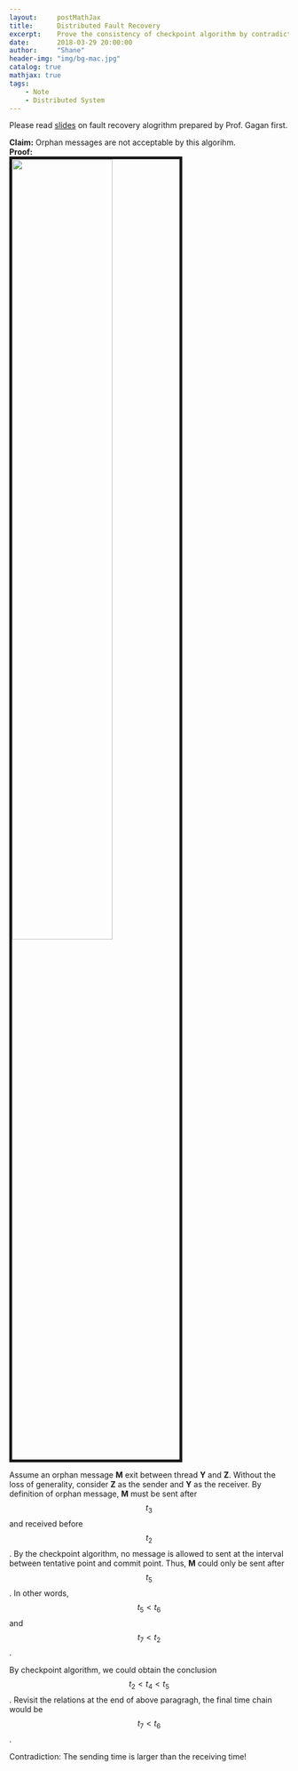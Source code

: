 ```yaml
---
layout:     postMathJax
title:      Distributed Fault Recovery
excerpt:    Prove the consistency of checkpoint algorithm by contradiction.
date:       2018-03-29 20:00:00
author:     "Shane"
header-img: "img/bg-mac.jpg"
catalog: true
mathjax: true
tags:
    - Note
    - Distributed System
---
```


Please read [slides](http://web.cse.ohio-state.edu/~agrawal.28/760/Slides/mar28.pdf) on fault recovery alogrithm prepared by Prof. Gagan first.

**Claim:** Orphan messages are not acceptable by this algorihm.<br>
**Proof:** <br>
<img width="60%" src="https://i.imgur.com/SkYA9dr.jpg" border="5"/>

Assume an orphan message **M** exit between thread **Y** and **Z**. Without the loss of generality, consider **Z** as the sender and **Y** as the receiver. By definition of orphan message, **M** must be sent after $$t_3$$ and received before $$t_2$$. By the checkpoint algorithm, no message is allowed to sent at the interval between tentative point and commit point. Thus, **M** could only be sent after $$t_5$$. In other words, $$t_5 < t_6$$ and $$t_7 < t_2$$ .

By checkpoint algorithm, we could obtain the conclusion $$t_2 < t_4 < t_5$$. Revisit the relations at the end of above paragragh, the final time chain would be $$t_7 < t_6$$.

Contradiction: The sending time is larger than the receiving time! 
